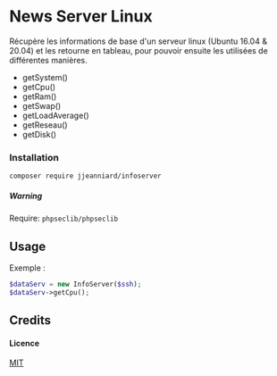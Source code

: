 # News Server Linux

Récupère les informations de base d'un serveur linux (Ubuntu 16.04 & 20.04) 
et les retourne en tableau, pour pouvoir ensuite les utilisées de différentes manières.
* getSystem()
* getCpu()
* getRam()
* getSwap()
* getLoadAverage()
* getReseau()
* getDisk()

### Installation

```composer require jjeanniard/infoserver```

##### Warning

Require: ```phpseclib/phpseclib```

## Usage

Exemple :
```php
$dataServ = new InfoServer($ssh);
$dataServ->getCpu();
```

## Credits

#### Licence

[MIT](https://github.com/JJeanniard/InfoServer/blob/master/LICENSE)